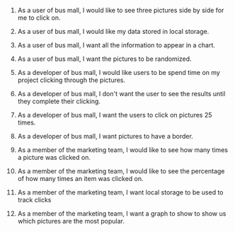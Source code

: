 1. As a user of bus mall, I would like to see three pictures side by side for me to click on.<br>
1. As a user of bus mall, I would like my data stored in local storage.<br>
1. As a user of bus mall, I want all the information to appear in a chart.<br>
1. As a user of bus mall, I want the pictures to be randomized.

1. As a developer of bus mall, I would like users to be spend time on my project clicking through the pictures.<br>
1. As a developer of bus mall, I don't want the user to see the results until they complete their clicking.<br>
1. As a developer of bus mall, I want the users to click on pictures 25 times.<br>
1. As a developer of bus mall, I want pictures to have a border.<br>

1. As a member of the marketing team, I would like to see how many times a picture was clicked on.<br>
1. As a member of the marketing team, I would like to see the percentage of how many times an item was clicked on.<br>
1. As a member of the marketing team, I want local storage to be used to track clicks<br>
1. As a member of the marketing team, I want a graph to show to show us which pictures are the most popular.<br>